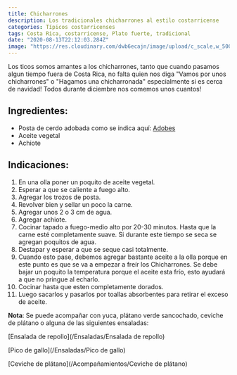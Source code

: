 ```yaml
---
title: Chicharrones
description: Los tradicionales chicharrones al estilo costarricense
categories: Típicos costarricenses
tags: Costa Rica, costarricense, Plato fuerte, tradicional
date: "2020-08-13T22:12:03.284Z"
image: "https://res.cloudinary.com/dwb6ecajn/image/upload/c_scale,w_500/v1600064759/cocinaQ/Chicharrones/Chicharrones-main_o9uc47.jpg"
---
```

Los ticos somos amantes a los chicharrones, tanto que cuando pasamos algun tiempo fuera de Costa Rica, no falta quien nos diga "Vamos por unos chicharrones" o "Hagamos una chicharronada" especialmente si es cerca de navidad! Todos durante diciembre nos comemos unos cuantos!

## Ingredientes:

- Posta de cerdo adobada como se indica aquí: [Adobes](/Adobes/#posta)
- Aceite vegetal
- Achiote

## Indicaciones:

1. En una olla poner un poquito de aceite vegetal.
2. Esperar a que se caliente a fuego alto.
3. Agregar los trozos de posta.
4. Revolver bien y sellar un poco la carne.
5. Agregar unos 2 o 3 cm de agua.
6. Agregar achiote.
7. Cocinar tapado a fuego-medio alto por 20-30 minutos. Hasta que la carne esté completamente suave. Si durante este tiempo se seca se agregan poquitos de agua.
8. Destapar y esperar a que se seque casi totalmente.
9. Cuando esto pase, debemos agregar bastante aceite a la olla porque en este punto es que se va a empezar a freír los Chicharrones. Se debe bajar un poquito la temperatura porque el aceite esta frío, esto ayudará a que no pringue al echarlo.
10. Cocinar hasta que esten completamente dorados.
11. Luego sacarlos y pasarlos por toallas absorbentes para retirar el exceso de aceite.

**Nota**: Se puede acompañar con yuca, plátano verde sancochado, ceviche de plátano o alguna de las siguientes ensaladas:

[Ensalada de repollo](/Ensaladas/Ensalada de repollo)

[Pico de gallo](/Ensaladas/Pico de gallo)

[Ceviche de plátano](/Acompañamientos/Ceviche de plátano)

